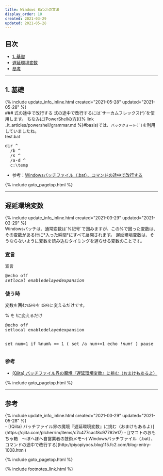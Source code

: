 ```yaml
---
title: Windows Batchの文法
display_order: 10
created: 2021-03-29
updated: 2021-05-28
---
```


## <a name="index">目次</a>

<ul id="index_ul">
<li><a href="#basis">1. 基礎</a></li>
<li><a href="#delayed-expansion">遅延環境変数</a></li>
<li><a href="#reference">参考</a></li>
</ul>

* * *
## <a name="basis">1. 基礎</a>
<div class="chapter-updated">{% include update_info_inline.html created="2021-05-28" updated="2021-05-28" %}</div>
### 式の途中で改行する
式の途中で改行するには`サーカムフレックス(^)`を使用します。
ちなみに[PowerShellの方]({% link _it_articles/powershell/grammar.md %}#basis)では、<code>バッククォート(`)</code>を利用していましたね。
<div class="code-box">
<div class="title">test.bat</div>
<pre>
dir <em>^</em>
  /b <em>^</em>
  /s <em>^</em>
  /a-d <em>^</em>
  c:\temp
</pre>
</div>

- 参考：[Windowsバッチファイル（.bat）、コマンドの途中で改行する](http://piyopiyocs.blog115.fc2.com/blog-entry-1008.html)

{% include goto_pagetop.html %}

* * *
## <a name="delayed-expansion">遅延環境変数</a>
<div class="chapter-updated">{% include update_info_inline.html created="2021-03-29" updated="2021-03-29" %}</div>
Windowsバッチは、通常変数は`%記号`で囲みますが、この%で囲った変数は、その変数がある行に*入った瞬間*にすべて展開されます。
遅延環境変数は、そうならないように変数を読み込むタイミングを遅らせる変数のことです。  

### 宣言
<div class="code-box-syntax">
<div class="title">宣言</div>
<pre>
@echo off
<em>setlocal enabledelayedexpansion</em>
</pre>
</div>

### 使う時
変数を囲む`%記号`を`!記号`に変えるだけです。
<div class="code-box">
<div class="title">% を !に変えるだけ</div>
<pre>
@echo off
setlocal enabledelayedexpansion

set num=1
if %num% == 1 (
    set /a num+=1
    echo <em>!num!</em>
)
pause
</pre>
</div>

### 参考
- [(Qiita) バッチファイル界の魔境『遅延環境変数』に挑む（おまけもあるよ）](https://qiita.com/plcherrim/items/c7c477cacf8c97792e17)

{% include goto_pagetop.html %}

* * *
## <a name="reference">参考</a>
<div class="chapter-updated">{% include update_info_inline.html created="2021-03-29" updated="2021-05-28" %}</div>
- [(Qiita) バッチファイル界の魔境『遅延環境変数』に挑む（おまけもあるよ）](https://qiita.com/plcherrim/items/c7c477cacf8c97792e17)
- [(マコトのおもちゃ箱　～ぼへぼへ自営業者の技術メモ～) Windowsバッチファイル（.bat）、コマンドの途中で改行する](http://piyopiyocs.blog115.fc2.com/blog-entry-1008.html)

{% include goto_pagetop.html %}

{% include footnotes_link.html %}
